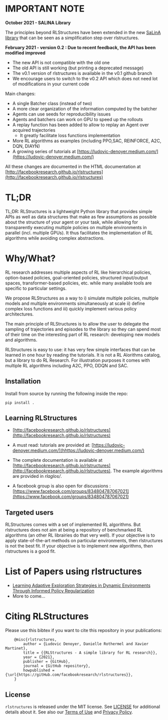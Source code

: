 # IMPORTANT NOTE

**October 2021 - SALINA Library**

The principles beyond RLStructures have been extended in the new [SaLinA library](https://github.com/facebookresearch/salina) that can be seen as a simplification step over rlstructures. 


**February 2021 - version 0.2 : Due to recent feedback, the API has been modified improved**

* The new API is not compatible with the old one
* The old API is still working (but printing a deprecated message)
* The v0.1 version of rlstructures is available in the v0.1 github branch
* We encourage users to switch to the v0.2 API which does not need lot of modifications in your current code

Main changes:
* A single Batcher class (instead of two)
* A more clear organization of the information computed by the batcher
* Agents can use seeds for reproducibility issues
* Agents and batchers can work on GPU to speed up the rollouts
* A replay function has been added to allow to replay an Agent over acquired trajectories
  * It greatly facilitate loss functions implementation
* More RL algorithms as examples (including PPO,SAC, REINFORCE, A2C, DQN, DIAYN)
* A growing series of tutorials at [https://ludovic-denoyer.medium.com/](https://ludovic-denoyer.medium.com/)

All these changes are documented in the HTML documentation at [http://facebookresearch.github.io/rlstructures](http://facebookresearch.github.io/rlstructures)


# TL;DR

TL;DR: RLStructures is a lightweight Python library that provides simple APIs as well as data structures that make as few assumptions as possible about the structure of your agent or your task, while allowing for transparently executing multiple policies on multiple environments in parallel (incl. multiple GPUs). It thus facilitates the implementation of RL algorithms while avoiding complex abstractions.

# Why/What?

RL research addresses multiple aspects of RL like hierarchical policies, option-based policies, goal-oriented policies, structured input/output spaces, transformer-based policies, etc. while many available tools are specific to particular settings.

We propose RLStructures as a way to i) simulate multiple policies, multiple models and multiple environments simultaneously at scale ii) define complex loss functions and iii) quickly implement various policy architectures.

The main principle of RLStructures is to allow the user to delegate the sampling of trajectories and episodes to the library so they can spend most of their time on the interesting part of RL research: developing new models and algorithms.

RLStructures is easy to use: it has very few simple interfaces that can be learned in one hour by reading the tutorials. It is not a RL Alorithms catalog, but a library to do RL Research. For illustration purposes it comes with multiple RL algorithms including A2C, PPO, DDQN and SAC.

## Installation

Install from source by running the following inside the repo:
```
pip install .
```

## Learning RLStructures

* [http://facebookresearch.github.io/rlstructures](http://facebookresearch.github.io/rlstructures)

* A must read: tutorials are provided at: [https://ludovic-denoyer.medium.com/](hhttps://ludovic-denoyer.medium.com/)

* The complete documentation is available at [http://facebookresearch.github.io/rlstructures](http://facebookresearch.github.io/rlstructures). The example algorithms are provided in *rlaglos/*.

* A facebook group is also open for discussions : [https://www.facebook.com/groups/834804787067021](https://www.facebook.com/groups/834804787067021)

## Targeted users

RLStructures comes with a set of implemented RL algorithms. But rlstructures does not aim at being a repository of benchmarked RL algorithms (an other RL librairies do that very well). If your objective is to apply state-of-the-art methods on particular environments, then rlstructures is not the best fit. If your objective is to implement new algorithms, then rlstructures is a good fit.

# List of Papers using rlstructures

* [Learning Adaptive Exploration Strategies in Dynamic Environments Through Informed Policy Regularization](https://arxiv.org/abs/2005.02934)
* More to come...


# Citing RLStructures

Please use this bibtex if you want to cite this repository in your publications:

```
    @misc{rlstructures,
        author = {Ludovic Denoyer, Danielle Rothermel and Xavier Martinet},
        title = {{RLStructures - A simple library for RL research}},
        year = {2021},
        publisher = {GitHub},
        journal = {GitHub repository},
        howpublished = {\url{https://gitHub.com/facebookresearch/rlstructures}},
    }

```

## License

`rlstructures` is released under the MIT license. See [LICENSE](LICENSE) for additional details about it.
See also our [Terms of Use](https://opensource.facebook.com/legal/terms) and [Privacy Policy](https://opensource.facebook.com/legal/privacy).
